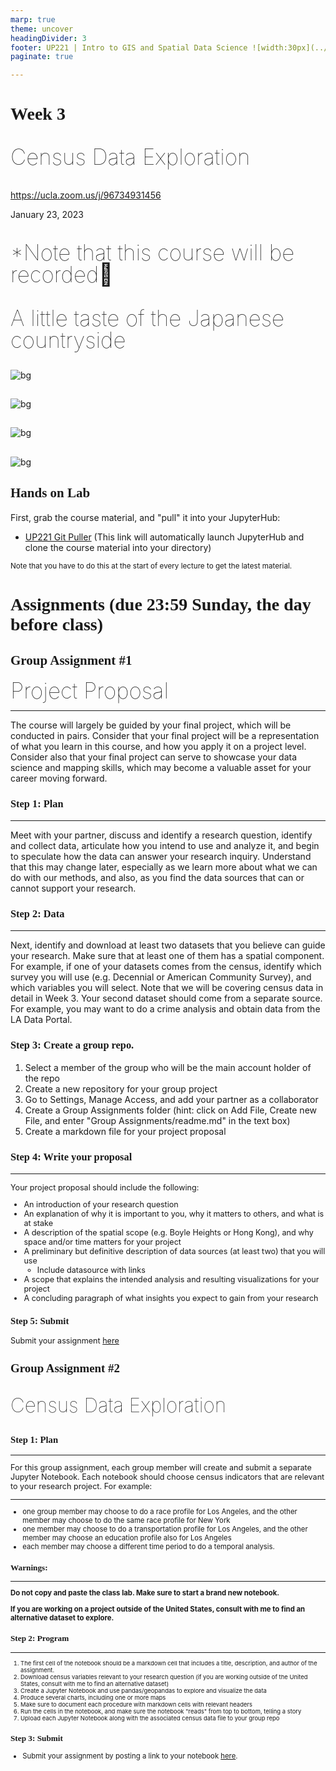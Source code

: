 ```yaml
---
marp: true
theme: uncover
headingDivider: 3
footer: UP221 | Intro to GIS and Spatial Data Science ![width:30px](../images/yoh%20with%20globe.png)
paginate: true

---
```


<style>
kesmall {font-size:0.6em}
medium {font-size:0.9em}
large {font-size:2em}
xlarge {font-size:4em}
gray {padding:20px;background-color:whitesmoke;font-weight:800}
plum {padding:20px;background-color:plum;line-height:3}
xl { font-size:2.5em;font-weight:100;line-height:1}
h1,h2,h3,h4,h5{font-family:serif}
section {font-size:2em;font-weight:300;}
left {text-align:left;}
</style>

# Week 3

<xl>

Census Data Exploration

</xl>

https://ucla.zoom.us/j/96734931456

January 23, 2023

##
<xl>

*Note that this course will be recorded🎥

</xl>

##

<xl>
A little taste of the Japanese countryside
</xl>

##

![bg](images/bullet1.png)

##

![bg](images/bullet2.png)

##

![bg](images/bullet3.png)

##

![bg](images/bullet4.png)


## Hands on Lab
First, grab the course material, and "pull" it into your JupyterHub:

* [UP221 Git Puller](https://jupyter.idre.ucla.edu/hub/user-redirect/git-pull?repo=https%3A%2F%2Fgithub.com%2Fcgiamarino9%2F24W-UP221&urlpath=lab%2Ftree%2F24W-UP221%2F&branch=main) 
(This link will automatically launch JupyterHub and clone the course material into your directory)

<small>Note that you have to do this at the start of every lecture to get the latest material.
</small>


# Assignments (due 23:59 Sunday, the day before class)


## Group Assignment #1
<xl>Project Proposal</xl>
<hr>

<left>

The course will largely be guided by your final project, which will be conducted in pairs. Consider that your final project will be a representation of what you learn in this course, and how you apply it on a project level. Consider also that your final project can serve to showcase your data science and mapping skills, which may become a valuable asset for your career moving forward.


### Step 1: Plan
<hr>

<left>
Meet with your partner, discuss and identify a research question, identify and collect data, articulate how you intend to use and analyze it, and begin to speculate how the data can answer your research inquiry. Understand that this may change later, especially as we learn more about what we can do with our methods, and also, as you find the data sources that can or cannot support your research.

### Step 2: Data
<hr>
<left>
Next, identify and download at least two datasets that you believe can guide your research. Make sure that at least one of them has a spatial component. For example, if one of your datasets comes from the census, identify which survey you will use (e.g. Decennial or American Community Survey), and which variables you will select. Note that we will be covering census data in detail in Week 3. Your second dataset should come from a separate source. For example, you may want to do a crime analysis and obtain data from the LA Data Portal.

### Step 3: Create a group repo. 

1. Select a member of the group who will be the main account holder of the repo
2. Create a new repository for your group project
3. Go to Settings, Manage Access, and add your partner as a collaborator
1. Create a Group Assignments folder (hint: click on Add File, Create new File, and enter "Group Assignments/readme.md" in the text box)
4. Create a markdown file for your project proposal

### Step 4: Write your proposal
<hr>

<medium>

Your project proposal should include the following:
*   An introduction of your research question
*   An explanation of why it is important to you, why it matters to others, and what is at stake
*   A description of the spatial scope (e.g. Boyle Heights or Hong Kong), and why space and/or time matters for your project
*   A preliminary but definitive description of data sources (at least two) that you will use
    * Include datasource with links
*   A scope that explains the intended analysis and resulting visualizations for your project
*   A concluding paragraph of what insights you expect to gain from your research

### Step 5: Submit
Submit your assignment [here](https://github.com/yohman/23W-UP221/discussions/5)

## Group Assignment #2

<xl>

Census Data Exploration

</xl>

### Step 1: Plan
<hr>
<left>
For this group assignment, each group member will create and submit a separate Jupyter Notebook. Each notebook should choose census indicators that are relevant to your research project. For example:
<hr>
<medium>

-  one group member may choose to do a race profile for Los Angeles, and the other member may choose to do the same race profile for New York
-  one member may choose to do a transportation profile for Los Angeles, and the other member may choose an education profile also for Los Angeles
-  each member may choose a different time period to do a temporal analysis.

### Warnings:
<hr>
<left>

**Do not copy and paste the class lab. Make sure to start a brand new notebook.**

**If you are working on a project outside of the United States, consult with me to find an alternative dataset to explore.**

### Step 2: Program
<hr>
<small>

1.   The first cell of the notebook should be a markdown cell that includes a title, description, and author of the assignment.
1.   Download census variables relevant to your research question (if you are working outside of the United States, consult with me to find an alternative dataset)
1.   Create a Jupyter Notebook and use pandas/geopandas to explore and visualize the data
1.   Produce several charts, including one or more maps
1.   Make sure to document each procedure with markdown cells with relevant headers
1.   Run the cells in the notebook, and make sure the notebook "reads" from top to bottom, telling a story
1.   Upload each Jupyter Notebook along with the associated census data file to your group repo
</small>

### Step 3: Submit

- Submit your assignment by posting a link to your notebook [here](https://github.com/yohman/23W-UP221/discussions/6).
